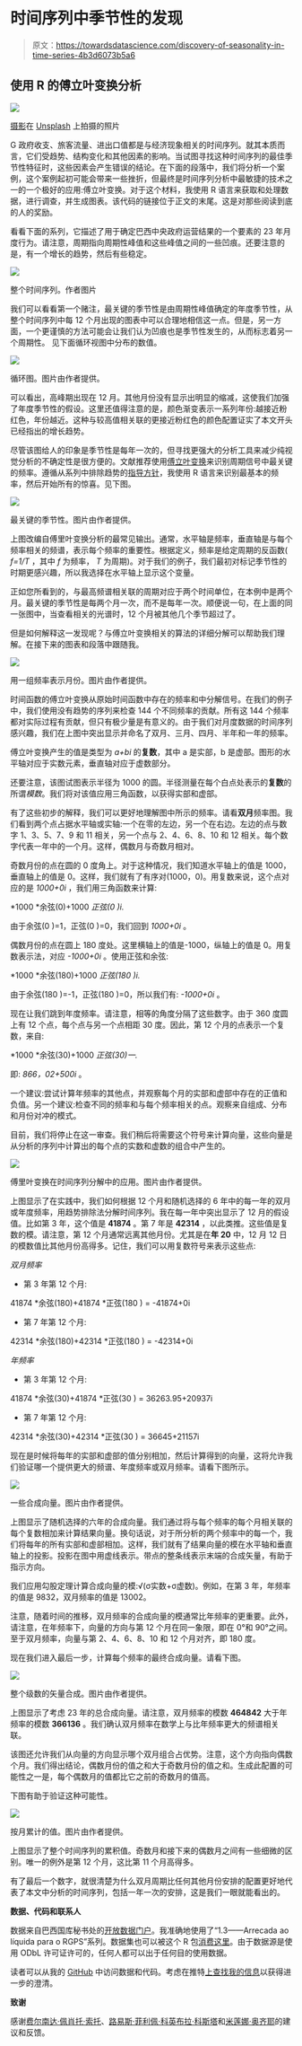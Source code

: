 # 时间序列中季节性的发现

> 原文：<https://towardsdatascience.com/discovery-of-seasonality-in-time-series-4b3d6073b5a6>

## 使用 R 的傅立叶变换分析

![](img/448ae10a95f4da5cdf5ea5c44040e35a.png)

[摄影](https://unsplash.com/@photoholgic?utm_source=unsplash&utm_medium=referral&utm_content=creditCopyText)在 [Unsplash](https://unsplash.com/s/photos/wave?utm_source=unsplash&utm_medium=referral&utm_content=creditCopyText) 上拍摄的照片

G 政府收支、旅客流量、进出口值都是与经济现象相关的时间序列。就其本质而言，它们受趋势、结构变化和其他因素的影响。当试图寻找这种时间序列的最佳季节性特征时，这些因素会产生错误的结论。在下面的段落中，我们将分析一个案例，这个案例起初可能会带来一些挫折，但最终是时间序列分析中最敏捷的技术之一的一个极好的应用:傅立叶变换。对于这个材料，我使用 R 语言来获取和处理数据，进行调查，并生成图表。该代码的链接位于正文的末尾。这是对那些阅读到底的人的奖励。

看看下面的系列，它描述了用于确定巴西中央政府运营结果的一个要素的 23 年月度行为。请注意，周期指向周期性峰值和这些峰值之间的一些凹痕。还要注意的是，有一个增长的趋势，然后有些稳定。

![](img/12482e9f29ba1f5560cdfa0899e1a7ee.png)

整个时间序列。作者图片

我们可以看看第一个赌注，最关键的季节性是由周期性峰值确定的年度季节性，从整个时间序列中每 12 个月出现的图表中可以合理地相信这一点。但是，另一方面，一个更谨慎的方法可能会让我们认为凹痕也是季节性发生的，从而标志着另一个周期性。
见下面循环视图中分布的数值。

![](img/6734dd34d37e546797838467e7854f3c.png)

循环图。图片由作者提供。

可以看出，高峰期出现在 12 月。其他月份没有显示出明显的缩减，这使我们加强了年度季节性的假设。这里还值得注意的是，颜色渐变表示一系列年份:越接近粉红色，年份越近。这种与较高值相关联的更接近粉红色的颜色配置证实了本文开头已经指出的增长趋势。

尽管该图给人的印象是季节性是每年一次的，但寻找更强大的分析工具来减少纯视觉分析的不确定性是很方便的。文献推荐使用[傅立叶变换](https://www.youtube.com/watch?v=FjmwwDHT98c&t=40s)来识别周期信号中最关键的频率。遵循从系列中排除趋势的[指导方针](https://www.researchgate.net/publication/309470320_Seasonal_Modelling_of_Fourier_Series_with_Linear_Trend)，我使用 R 语言来识别最基本的频率，然后开始所有的惊喜。见下图。

![](img/6b1fdda03661ba5254fa4f90d650938c.png)

最关键的季节性。图片由作者提供。

上图改编自傅里叶变换分析的最常见输出。通常，水平轴是频率，垂直轴是与每个频率相关的频谱，表示每个频率的重要性。根据定义，频率是给定周期的反函数( *f=1/T* ，其中 *f* 为频率， *T* 为周期)。对于我们的例子，我们最初对标记季节性的时期更感兴趣，所以我选择在水平轴上显示这个变量。

正如您所看到的，与最高频谱相关联的周期对应于两个时间单位，在本例中是两个月。最关键的季节性是每两个月一次，而不是每年一次。顺便说一句，在上面的同一张图中，当查看相关的光谱时，12 个月被其他几个季节超过了。

但是如何解释这一发现呢？与傅立叶变换相关的算法的详细分解可以帮助我们理解。在接下来的图表和段落中跟随我。

![](img/cf154479186f4111f4c68c5444691644.png)

用一组频率表示月份。图片由作者提供。

时间函数的傅立叶变换从原始时间函数中存在的频率和中分解信号。在我们的例子中，我们使用没有趋势的序列来检查 144 个不同频率的贡献。所有这 144 个频率都对实际过程有贡献，但只有极少量是有意义的。由于我们对月度数据的时间序列感兴趣，我们在上图中突出显示并命名了双月、三月、四月、半年和一年的频率。

傅立叶变换产生的值是类型为 *a+bi* 的**复数**，其中 a 是实部，b 是虚部。图形的水平轴对应于实数元素，垂直轴对应于虚数部分。

还要注意，该图试图表示半径为 1000 的圆。半径测量在每个白点处表示的**复数**的所谓*模数*。我们将对该值应用三角函数，以获得实部和虚部。

有了这些初步的解释，我们可以更好地理解图中所示的频率。请看**双月**频率图。我们看到两个点占据水平轴或实轴:一个在零的左边，另一个在右边。左边的点与数字 1、3、5、7、9 和 11 相关，另一个点与 2、4、6、8、10 和 12 相关。每个数字代表一年中的一个月。这样，偶数月与奇数月相对。

奇数月份的点在圆的 0 度角上。对于这种情况，我们知道水平轴上的值是 1000，垂直轴上的值是 0。这样，我们就有了有序对(1000，0)。用复数来说，这个点对应的是 *1000+0i* ，我们用三角函数来计算:

*1000 *余弦(0)+1000 *正弦(0 )i.*

由于余弦(0 )=1，正弦(0 )=0，我们回到 *1000+0i* 。

偶数月份的点在圆上 180 度处。这里横轴上的值是-1000，纵轴上的值是 0。用复数表示法，对应 *-1000+0i* 。使用正弦和余弦:

*1000 *余弦(180)+1000 *正弦(180 )i.*

由于余弦(180 )=-1，正弦(180 )=0，所以我们有: *-1000+0i* 。

现在让我们跳到年度频率。请注意，相等的角度分隔了这些数字。由于 360 度圆上有 12 个点，每个点与另一个点相距 30 度。因此，第 12 个月的点表示一个复数，来自:

*1000 *余弦(30)+1000 *正弦(30)一.*

即: *866，02+500i* 。

一个建议:尝试计算年频率的其他点，并观察每个月的实部和虚部中存在的正值和负值。另一个建议:检查不同的频率和与每个频率相关的点。观察来自组成、分布和月份对冲的模式。

目前，我们将停止在这一审查。我们稍后将需要这个符号来计算向量，这些向量是从分析的序列中计算出的每个点的实数和虚数的组合中产生的。

![](img/981805aef5f57347c11ad7db36a10989.png)

傅里叶变换在时间序列分解中的应用。图片由作者提供。

上图显示了在实践中，我们如何根据 12 个月和随机选择的 6 年中的每一年的双月或年度频率，用趋势排除法分解时间序列。我在每一年中突出显示了 12 月的假设值。比如第 3 年，这个值是 **41874** 。第 7 年是 **42314** ，以此类推。这些值是复数的模。请注意，第 12 个月通常远离其他月份。尤其是在**年 20** 中，12 月 12 日的模数值比其他月份高得多。记住，我们可以用复数符号来表示这些点:

*双月频率*

*   第 3 年第 12 个月:

41874 *余弦(180)+41874 *正弦(180 ) = -41874+0i

*   第 7 年第 12 个月:

42314 *余弦(180)+42314 *正弦(180 ) = -42314+0i

*年频率*

*   第 3 年第 12 个月:

41874 *余弦(30)+41874 *正弦(30 ) = 36263.95+20937i

*   第 7 年第 12 个月:

42314 *余弦(30)+42314 *正弦(30 ) = 36645+21157i

现在是时候将每年的实部和虚部的值分别相加，然后计算得到的向量，这将允许我们验证哪一个提供更大的频谱、年度频率或双月频率。请看下图所示。

![](img/33e6df0855a12a10e88234129b2109f5.png)

一些合成向量。图片由作者提供。

上图显示了随机选择的六年的合成向量。我们通过将与每个频率的每个月相关联的每个复数相加来计算结果向量。换句话说，对于所分析的两个频率中的每一个，我们将每年的所有实部和虚部相加。这样，我们就有了结果向量的模在水平轴和垂直轴上的投影。投影在图中用虚线表示。带点的整条线表示末端的合成矢量，有助于指示方向。

我们应用勾股定理计算合成向量的模:√(σ实数+σ虚数)。例如，在第 3 年，年频率的值是 9832，双月频率的值是 13002。

注意，随着时间的推移，双月频率的合成向量的模通常比年频率的更重要。此外，请注意，在年频率下，向量的方向与第 12 个月在同一象限，即在 0°和 90°之间。至于双月频率，向量与第 2、4、6、8、10 和 12 个月对齐，即 180 度。

现在我们进入最后一步，计算每个频率的最终合成向量。请看下图。

![](img/68f72dad15b7efb8be2242075ba903c4.png)

整个级数的矢量合成。图片由作者提供。

上图显示了考虑 23 年的总合成向量。请注意，双月频率的模数 **464842** 大于年频率的模数 **366136** 。我们确认双月频率在数学上与比年频率更大的频谱相关联。

该图还允许我们从向量的方向显示哪个双月组合占优势。注意，这个方向指向偶数个月。我们得出结论，偶数月份的值之和大于奇数月份的值之和。生成此配置的可能性之一是，每个偶数月的值都比它之前的奇数月的值高。

下图有助于验证这种可能性。

![](img/8822d4ed940559a12ed2af22b669f951.png)

按月累计的值。图片由作者提供。

上图显示了整个时间序列的累积值。奇数月和接下来的偶数月之间有一些细微的区别。唯一的例外是第 12 个月，这比第 11 个月高得多。

有了最后一个数字，就很清楚为什么双月周期比任何其他月份安排的配置更好地代表了本文中分析的时间序列，包括一年一次的安排，这是我们一眼就能看出的。

**数据、代码和联系人**

数据来自巴西国库秘书处的[开放数据门户](https://www.tesourotransparente.gov.br/ckan/dataset/resultado-do-tesouro-nacional)。我准确地使用了“1.3——Arrecada ao líquida para o RGPS”系列。数据集也可以被这个 R 包[消费这里](https://github.com/tchiluanda/rtn)。由于数据源是使用 ODbL 许可证许可的，任何人都可以出于任何目的使用数据。

读者可以从我的 [GitHub](https://github.com/fernandobarbalho/transformadas_fourier) 中访问数据和代码。考虑在推特[上查找我的信息](https://twitter.com/barbalhofernand)以获得进一步的澄清。

**致谢**

感谢[费尔南达·佩肖托·索托](https://www.linkedin.com/in/fernanda-peixoto-souto-91533391/)、[路易斯·菲利佩·科英布拉·科斯塔](https://www.linkedin.com/in/luisfelipecoimbracosta/)和[米莲娜·奥齐耶](https://www.linkedin.com/in/milenaauziervilena/)的建议和反馈。